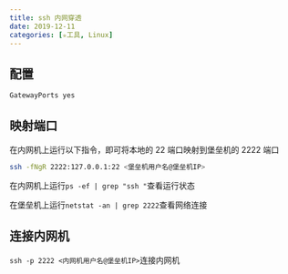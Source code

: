 ```yaml
---
title: ssh 内网穿透
date: 2019-12-11
categories: [✮工具, Linux]
---
```


## 配置

```bash /etc/ssh/sshd_config
GatewayPorts yes
```

## 映射端口

在内网机上运行以下指令，即可将本地的 22 端口映射到堡垒机的 2222 端口

```bash
ssh -fNgR 2222:127.0.0.1:22 <堡垒机用户名@堡垒机IP>
```

在内网机上运行`ps -ef | grep "ssh "`查看运行状态

在堡垒机上运行`netstat -an | grep 2222`查看网络连接

## 连接内网机

`ssh -p 2222 <内网机用户名@堡垒机IP>`连接内网机
